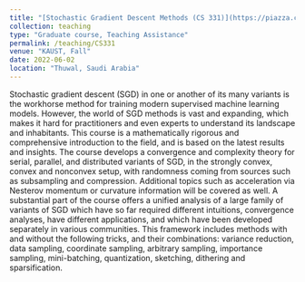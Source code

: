 ```yaml
---
title: "[Stochastic Gradient Descent Methods (CS 331)](https://piazza.com/kaust.edu.sa/fall2021/cs331)"
collection: teaching
type: "Graduate course, Teaching Assistance"
permalink: /teaching/CS331
venue: "KAUST, Fall"
date: 2022-06-02
location: "Thuwal, Saudi Arabia"
---
```

Stochastic gradient descent (SGD) in one or another of its many variants is the workhorse method for training modern supervised machine learning models. However, the world of SGD methods is vast and expanding, which makes it hard for practitioners and even experts to understand its landscape and inhabitants. This course is a mathematically rigorous and comprehensive introduction to the field, and is based on the latest results and insights. The course develops a convergence and complexity theory for serial, parallel, and distributed variants of SGD, in the strongly convex, convex and nonconvex setup, with randomness coming from sources such as subsampling and compression. Additional topics such as acceleration via Nesterov momentum or curvature information will be covered as well. A substantial part of the course offers a unified analysis of a large family of variants of SGD which have so far required different intuitions, convergence analyses, have different applications, and which have been developed separately in various communities. This framework includes methods with and without the following tricks, and their combinations: variance reduction, data sampling, coordinate sampling, arbitrary sampling, importance sampling, mini-batching, quantization, sketching, dithering and sparsification.
